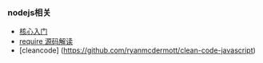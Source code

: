 ### nodejs相关

* [核心入门](https://www.nodebeginner.org/index-zh-cn.html#execution-in-the-kongdom-of-verbs)
* [require 源码解读](http://www.ruanyifeng.com/blog/2015/05/require.html)
* [cleancode] (https://github.com/ryanmcdermott/clean-code-javascript)
